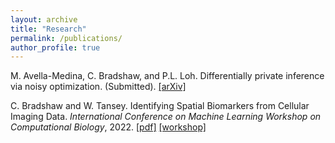 ```yaml
---
layout: archive
title: "Research"
permalink: /publications/
author_profile: true
---
```


M. Avella-Medina, C. Bradshaw, and P.L. Loh. Differentially private inference via noisy optimization. (Submitted). [[arXiv]](https://arxiv.org/abs/2103.11003)

C. Bradshaw and W. Tansey. Identifying Spatial Biomarkers from Cellular Imaging Data. *International Conference on Machine Learning Workshop on Computational Biology*, 2022. [[pdf]](http://cbr92.github.io/files/icml_wcb_2022.pdf) [[workshop]](https://icml-compbio.github.io/#papers)

